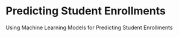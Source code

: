 #  Predicting Student Enrollments
 Using Machine Learning Models for Predicting Student Enrollments
